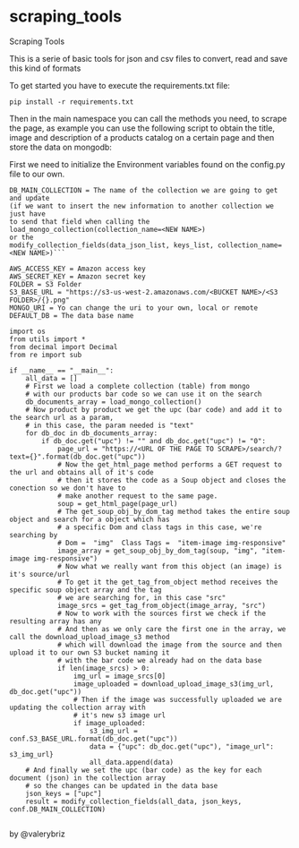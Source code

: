 # scraping_tools
Scraping Tools

This is a serie of basic tools for json and csv files
to convert, read and save this kind of formats

To get started you have to execute the requirements.txt file:

```pip install -r requirements.txt```

Then in the main namespace you can call the methods you need, to scrape the page, as example you can use the following script to obtain the title, image and description of a products catalog on a certain page and then store the data on mongodb:

First we need to initialize the Environment variables found on the config.py file to our own.
```
DB_MAIN_COLLECTION = The name of the collection we are going to get and update 
(if we want to insert the new information to another collection we just have 
to send that field when calling the 
load_mongo_collection(collection_name=<NEW NAME>)
or the
modify_collection_fields(data_json_list, keys_list, collection_name=<NEW NAME>)```

AWS_ACCESS_KEY = Amazon access key
AWS_SECRET_KEY = Amazon secret key
FOLDER = S3 Folder
S3_BASE_URL = "https://s3-us-west-2.amazonaws.com/<BUCKET NAME>/<S3 FOLDER>/{}.png"
MONGO_URI = Yo can change the uri to your own, local or remote
DEFAULT_DB = The data base name
```

``` 
import os
from utils import *
from decimal import Decimal
from re import sub

if __name__ == "__main__":
    all_data = []
    # First we load a complete collection (table) from mongo 
    # with our products bar code so we can use it on the search
    db_documents_array = load_mongo_collection()
    # Now product by product we get the upc (bar code) and add it to the search url as a param,
    # in this case, the param needed is "text"
    for db_doc in db_documents_array:
        if db_doc.get("upc") != "" and db_doc.get("upc") != "0":
            page_url = "https://<URL OF THE PAGE TO SCRAPE>/search/?text={}".format(db_doc.get("upc"))
            # Now the get_html_page method performs a GET request to the url and obtains all of it's code
            # then it stores the code as a Soup object and closes the conection so we don't have to
            # make another request to the same page.
            soup = get_html_page(page_url)
            # The get_soup_obj_by_dom_tag method takes the entire soup object and search for a object which has
            # a specific Dom and class tags in this case, we're searching by
            # Dom =  "img"  Class Tags =  "item-image img-responsive"
            image_array = get_soup_obj_by_dom_tag(soup, "img", "item-image img-responsive")
            # Now what we really want from this object (an image) is it's source/url 
            # To get it the get_tag_from_object method receives the specific soup object array and the tag
            # we are searching for, in this case "src"
            image_srcs = get_tag_from_object(image_array, "src")
            # Now to work with the sources first we check if the resulting array has any
            # And then as we only care the first one in the array, we call the download_upload_image_s3 method
            # which will download the image from the source and then upload it to our own S3 bucket naming it 
            # with the bar code we already had on the data base
            if len(image_srcs) > 0:
                img_url = image_srcs[0]
                image_uploaded = download_upload_image_s3(img_url, db_doc.get("upc"))
                # Then if the image was successfully uploaded we are updating the collection array with
                # it's new s3 image url
                if image_uploaded:
                    s3_img_url = conf.S3_BASE_URL.format(db_doc.get("upc"))
                    data = {"upc": db_doc.get("upc"), "image_url": s3_img_url}
                    all_data.append(data)
    # And finally we set the upc (bar code) as the key for each document (json) in the collection array
    # so the changes can be updated in the data base
    json_keys = ["upc"]
    result = modify_collection_fields(all_data, json_keys, conf.DB_MAIN_COLLECTION)


```

by @valerybriz
